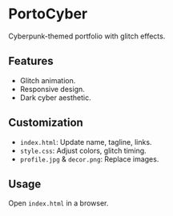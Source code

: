 # PortoCyber
Cyberpunk-themed portfolio with glitch effects.

## Features
- Glitch animation.
- Responsive design.
- Dark cyber aesthetic.

## Customization
- `index.html`: Update name, tagline, links.
- `style.css`: Adjust colors, glitch timing.
- `profile.jpg` & `decor.png`: Replace images.

## Usage
Open `index.html` in a browser.
